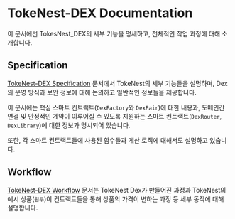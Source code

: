 
# TokeNest-DEX Documentation

이 문서에선 TokesNest_DEX의 세부 기능을 명세하고, 전체적인 작업 과정에 대해 소개합니다.

## Specification

[TokeNest-DEX Specification](./dex-spectification.md) 문서에서 TokeNest의 세부 기능들을 설명하며, Dex의 운영 방식과 보안 정보에 대해 논의하고 일반적인 정보들을 제공합니다.

이 문서에는 핵심 스마트 컨트랙트(`DexFactory`와 `DexPair`)에 대한 내용과, 도메인간 연결 및 안정적인 계약이 이루어질 수 있도록 지원하는 스마트 컨트랙트(`DexRouter`, `DexLibrary`)에 대한 정보가 명시되어 있습니다.

또한, 각 스마트 컨트랙트들에 사용된 함수들과 계산 로직에 대해서도 설명하고 있습니다.

## Workflow

[TokeNest-DEX Workflow](./dex-workflow.md) 문서는 TokeNest Dex가 만들어진 과정과 TokeNest의 예시 상품(`원두`)이 컨트랙트들을 통해 상품의 가격이 변하는 과정 등 세부 동작에 대해 설명합니다.

